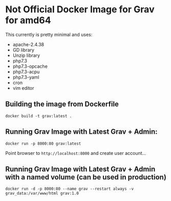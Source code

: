 # Not Official Docker Image for Grav for amd64

This currently is pretty minimal and uses:

* apache-2.4.38
* GD library
* Unzip library
* php7.3
* php7.3-opcache
* php7.3-acpu
* php7.3-yaml
* cron
* vim editor

## Building the image from Dockerfile

```
docker build -t grav:latest .
```

## Running Grav Image with Latest Grav + Admin:

```
docker run -p 8000:80 grav:latest
```

Point browser to `http://localhost:8000` and create user account...

## Running Grav Image with Latest Grav + Admin with a named volume (can be used in production)

```
docker run -d -p 8000:80 --name grav --restart always -v grav_data:/var/www/html grav:1.0
```
